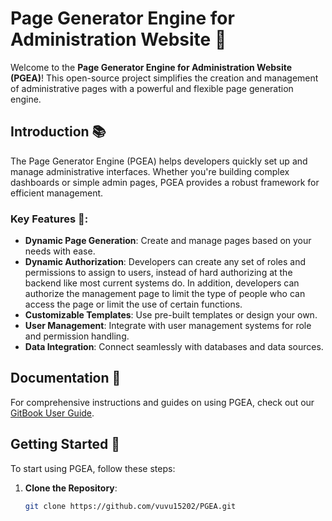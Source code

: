 # Page Generator Engine for Administration Website 🚀

Welcome to the **Page Generator Engine for Administration Website (PGEA)**! This open-source project simplifies the creation and management of administrative pages with a powerful and flexible page generation engine.

## Introduction 📚

The Page Generator Engine (PGEA) helps developers quickly set up and manage administrative interfaces. Whether you're building complex dashboards or simple admin pages, PGEA provides a robust framework for efficient management.

### Key Features 🌟:
- **Dynamic Page Generation**: Create and manage pages based on your needs with ease.
- **Dynamic Authorization**: Developers can create any set of roles and permissions to assign to users, instead of hard authorizing at the backend like most current systems do. In addition, developers can authorize the management page to limit the type of people who can access the page or limit the use of certain functions.
- **Customizable Templates**: Use pre-built templates or design your own.
- **User Management**: Integrate with user management systems for role and permission handling.
- **Data Integration**: Connect seamlessly with databases and data sources.

## Documentation 📖

For comprehensive instructions and guides on using PGEA, check out our [GitBook User Guide](https://quanglinhtas-organization.gitbook.io/pgea-user-guide).

## Getting Started 🚀

To start using PGEA, follow these steps:

1. **Clone the Repository**:
   ```bash
   git clone https://github.com/vuvu15202/PGEA.git
